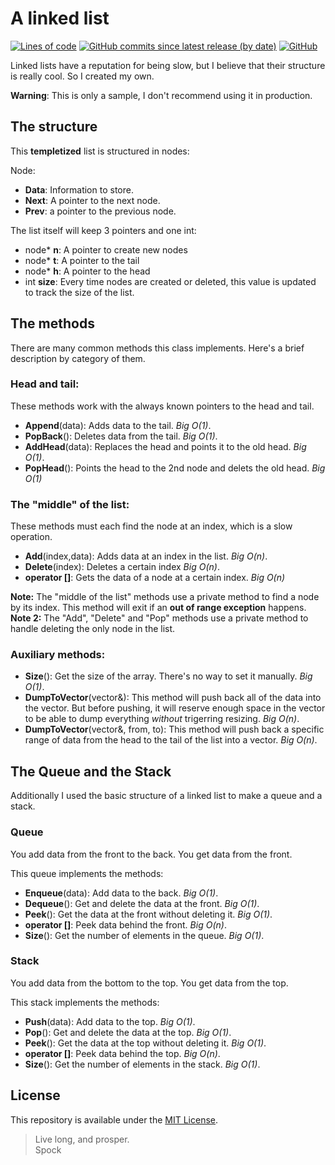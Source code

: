 # A linked list
<!-- #region Shields -->
[![Lines of code](https://img.shields.io/tokei/lines/github/nico-castell/Linked-List?color=yellow&label=Lines%20of%20code)](https://github.com/nico-castell/Linked-List)
[![GitHub commits since latest release (by date)](https://img.shields.io/github/commits-since/nico-castell/Linked-List/latest?color=yellow&label=Commits%20since%20last%20release)](https://github.com/nico-castell/Linked-List/commits)
[![GitHub](https://img.shields.io/github/license/nico-castell/Linked-List?color=yellow&label=License)](LICENSE)
<!-- #endregion -->

Linked lists have a reputation for being slow, but I believe that their structure is really cool. So I created my own.

**Warning**: This is only a sample, I don't recommend using it in production.

## The structure

This **templetized** list is structured in nodes:

Node:
- **Data**: Information to store.
- **Next**: A pointer to the next node.
- **Prev**: a pointer to the previous node.

The list itself will keep 3 pointers and one int:
- node* **n**: A pointer to create new nodes
- node* **t**: A pointer to the tail
- node* **h**: A pointer to the head
- int **size**: Every time nodes are created or deleted, this value is updated to track the size of the list.

## The methods

There are many common methods this class implements. Here's a brief description by category of them.

### Head and tail:

These methods work with the always known pointers to the head and tail.
- **Append**(data): Adds data to the tail. *Big O(1)*.
- **PopBack**(): Deletes data from the tail. *Big O(1)*.
- **AddHead**(data): Replaces the head and points it to the old head. *Big O(1)*.
- **PopHead**(): Points the head to the 2nd node and delets the old head. *Big O(1)*

### The "middle" of the list:

These methods must each find the node at an index, which is a slow operation.
- **Add**(index,data): Adds data at an index in the list. *Big O(n)*.
- **Delete**(index): Deletes a certain index *Big O(n)*.
- **operator []**: Gets the data of a node at a certain index. *Big O(n)*

**Note:** The "middle of the list" methods use a private method to find a node by its index. This method will exit if an **out of range exception** happens.
**Note 2:** The "Add", "Delete" and "Pop" methods use a private method to handle deleting the only node in the list.

### Auxiliary methods:

- **Size**(): Get the size of the array. There's no way to set it manually. *Big O(1)*.
- **DumpToVector**(vector&): This method will push back all of the data into the vector. But before pushing, it will reserve enough space in the vector to be able to dump everything *without* trigerring resizing. *Big O(n)*.
- **DumpToVector**(vector&, from, to): This method will push back a specific range of data from the head to the tail of the list into a vector. *Big O(n)*.

## The Queue and the Stack

Additionally I used the basic structure of a linked list to make a queue and a stack.

### Queue

You add data from the front to the back. You get data from the front.

This queue implements the methods:
- **Enqueue**(data): Add data to the back. *Big O(1)*.
- **Dequeue**(): Get and delete the data at the front. *Big O(1)*.
- **Peek**(): Get the data at the front without deleting it. *Big O(1)*.
- **operator []**: Peek data behind the front. *Big O(n)*.
- **Size**(): Get the number of elements in the queue. *Big O(1)*.

### Stack

You add data from the bottom to the top. You get data from the top.

This stack implements the methods:
- **Push**(data): Add data to the top. *Big O(1)*.
- **Pop**(): Get and delete the data at the top. *Big O(1)*.
- **Peek**(): Get the data at the top without deleting it. *Big O(1)*.
- **operator []**: Peek data behind the top. *Big O(n)*.
- **Size**(): Get the number of elements in the stack. *Big O(1)*.

## License

This repository is available under the [MIT License](LICENSE).

> Live long, and prosper.  
> Spock
